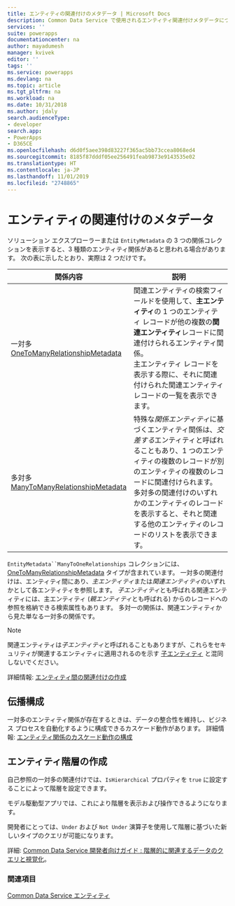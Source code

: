 ```yaml
---
title: エンティティの関連付けのメタデータ | Microsoft Docs
description: Common Data Service で使用されるエンティティ関連付けメタデータについて説明します 。
services: ''
suite: powerapps
documentationcenter: na
author: mayadumesh
manager: kvivek
editor: ''
tags: ''
ms.service: powerapps
ms.devlang: na
ms.topic: article
ms.tgt_pltfrm: na
ms.workload: na
ms.date: 10/31/2018
ms.author: jdaly
search.audienceType:
- developer
search.app:
- PowerApps
- D365CE
ms.openlocfilehash: d6d0f5aee398d83227f365ac5bb73ccea8068ed4
ms.sourcegitcommit: 8185f87dddf05ee256491feab9873e9143535e02
ms.translationtype: HT
ms.contentlocale: ja-JP
ms.lasthandoff: 11/01/2019
ms.locfileid: "2748865"
---
```

# <a name="entity-relationship-metadata"></a>エンティティの関連付けのメタデータ

ソリューション エクスプローラーまたは `EntityMetadata` の 3 つの関係コレクションを表示すると、3 種類のエンティティ関係があると思われる場合があります。 次の表に示したとおり、実際は 2 つだけです。

|関係内容|説明|
|--|--|
|一対多<br />[OneToManyRelationshipMetadata](/dotnet/api/microsoft.xrm.sdk.metadata.onetomanyrelationshipmetadata)|関連エンティティの検索フィールドを使用して、**主エンティティ**の 1 つのエンティティ レコードが他の複数の**関連エンティティ**レコードに関連付けられるエンティティ関係。<br />主エンティティ レコードを表示する際に、それに関連付けられた関連エンティティ レコードの一覧を表示できます。|
|多対多<br />[ManyToManyRelationshipMetadata](/dotnet/api/microsoft.xrm.sdk.metadata.manytomanyrelationshipmetadata)|特殊な*関係エンティティ*に基づくエンティティ関係は、*交差する*エンティティと呼ばれることもあり、1 つのエンティティの複数のレコードが別のエンティティの複数のレコードに関連付けられます。<br />多対多の関連付けのいずれかのエンティティのレコードを表示すると、それと関連する他のエンティティのレコードのリストを表示できます。|

`EntityMetadata``ManyToOneRelationships` コレクションには、[OneToManyRelationshipMetadata](/dotnet/api/microsoft.xrm.sdk.metadata.onetomanyrelationshipmetadata) タイプが含まれています。 一対多の関連付けは、エンティティ間にあり、*主エンティティ*または*関連エンティティ*のいずれかとして各エンティティを参照します。 *子エンティティ*とも呼ばれる関連エンティティには、主エンティティ (*親エンティティ*とも呼ばれる) からのレコードへの参照を格納できる検索属性もあります。 多対一の関係は、関連エンティティから見た単なる一対多の関係です。

> [!NOTE]
> 関連エンティティは*子エンティティ*と呼ばれることもありますが、これらをセキュリティが関連するエンティティに適用されるのを示す [子エンティティ](entity-metadata.md#child-entities) と混同しないでください。

詳細情報: [エンティティ間の関連付けの作成](../../maker/common-data-service/data-platform-entity-lookup.md)

## <a name="cascade-configuration"></a>伝播構成

一対多のエンティティ関係が存在するときは、データの整合性を維持し、ビジネス プロセスを自動化するように構成できるカスケード動作があります。 詳細情報: [エンティティ関係のカスケード動作の構成](configure-entity-relationship-cascading-behavior.md)

## <a name="create-a-hierarchy-of-entities"></a>エンティティ階層の作成

自己参照の一対多の関連付けでは、`IsHierarchical` プロパティを `true` に設定することによって階層を設定できます。

モデル駆動型アプリでは、これにより階層を表示および操作できるようになります。 

開発者にとっては、`Under` および `Not Under` 演算子を使用して階層に基づいた新しいタイプのクエリが可能になります。

詳細: [Common Data Service 開発者向けガイド : 階層的に関連するデータのクエリと視覚化](/dynamics365/customer-engagement/customize/query-visualize-hierarchical-data)。

### <a name="see-also"></a>関連項目

[Common Data Service エンティティ](entities.md)
